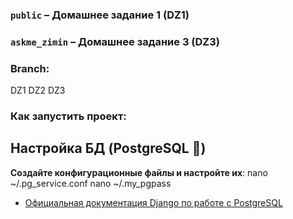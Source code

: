 ### `public` – Домашнее задание 1 (DZ1)  

### `askme_zimin` – Домашнее задание 3 (DZ3)  

### Branch:
  DZ1
  DZ2
  DZ3

### Как запустить проект:
## Настройка БД (PostgreSQL 🐘)

**Создайте конфигурационные файлы и настройте их**:
  nano ~/.pg_service.conf
  nano ~/.my_pgpass
- [Официальная документация Django по работе с PostgreSQL](https://docs.djangoproject.com/en/5.1/ref/databases/#postgresql-notes)
